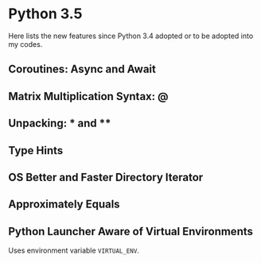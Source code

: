 #  Python 3.5

Here lists the new features since Python 3.4 adopted or to be adopted into my codes.

## Coroutines: Async and Await

## Matrix Multiplication Syntax: @

## Unpacking: \* and \*\*

## Type Hints

## OS Better and Faster Directory Iterator

## Approximately Equals

## Python Launcher Aware of Virtual Environments

Uses environment variable `VIRTUAL_ENV`.
